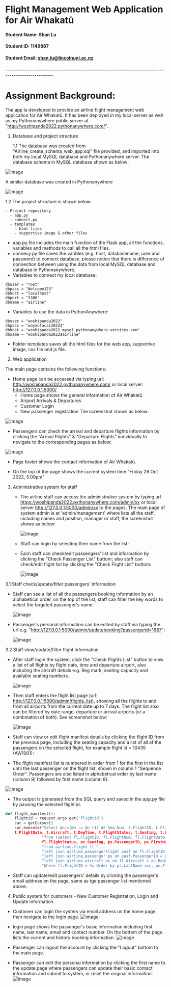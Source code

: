 # Flight Management Web Application for Air Whakatū 


#### Student Name: Shan Lu
#### Student ID: 1149887
#### Student Email: shan.lu@lincolnuni.ac.nz

#### ---------------------------------------------------------------------------------------------------
# Assignment Background:

The app is developed to provide an airline flight management web application for Air Whakatū. It has been deployed in my local server as well as my Pythonanywhere public server at "http://woshipanda2022.pythonanywhere.com/".

1. Database and project structure 


   1.1 The database was created from "Airline_create_schema_web_app.sql" file provided, and imported into both my local MySQL database and Pythonanywhere server. The database schema in MySQL database shown as below:
  
  ![image](https://user-images.githubusercontent.com/109211264/198868731-5a39e34f-e8a4-460b-a671-bab792b48f15.png)
  
   A similar database was created in Pythonanywhere
  
  ![image](https://user-images.githubusercontent.com/109211264/198868811-550886c9-9d03-4672-9a87-882e7affd151.png)

  1.2 The project structure is shown below:
  
    - Project repository
      - app.py
      - connect.py
      - templates
        - html files
        - supportive image & other files
   
   - app.py file includes the main function of the Flask app, all the functions, variables and methods to call all the html files.
   - connecy.py file saves the varibles (e.g. host, databasename, user and password) to connect database, please notice that there is difference of connection between using the data from local MySQL database and database in Pythonanywhere.
   - Variables to connect my local database:
   
   ```
  dbuser = "root"
  dbpass = "Welcome123" 
  dbhost = "localhost"
  dbport = "3306"
  dbname = "airline"
  ```
   - Variables to use the data in PythonAnywhere:
   ```
  dbuser = "woshipanda2022" 
  dbpass = "woyaofacai2022$" 
  dbhost = "woshipanda2022.mysql.pythonanywhere-services.com"
  dbname = "woshipanda2022$airline"
  ```
   
   - Folder templates saves all the html files for the web app, supportive image, css file and js file.
   

2. Web application

  The main page contains the following functions:

  
  - Home page can be accessed via typing url: http://woshipanda2022.pythonanywhere.com/ or local server: http://127.0.0.1:5000/
    - Home page shows the general information of Air Whakatū
    - Airport Arrivals & Departures
    - Customer Login
    - New passenger registration
  The screenshot shows as below:
   
   ![image](https://user-images.githubusercontent.com/109211264/198869596-40d7e8fe-2263-4068-bccf-9c83c330dc54.png)  



   - Passengers can check the arrival and departure flights information by clicking the "Arrival Flights" & "Departure Flights" individually to nevigate to the corresponding pages as below:
  
   ![image](https://user-images.githubusercontent.com/109211264/198832635-84cd98d3-1ae9-4fb4-8866-bf4afe47dd01.png)
   
   - Page footer shows the contact information of Air Whakatū.
  
   - On the top of the page shows the current system time "Friday 28 Oct 2022, 5.00pm"

3. Administrative system for staff
   - The airline staff can access the administrative system by typing url https://woshipanda2022.pythonanywhere.com/admin/xx or local server http://127.0.0.1:5000/admin/xx to the pages. The main page of system admin is at 'admin/management' where lists all the staff, including names and position, manager or staff, the screenshot shows as below:
   
   
     ![image](https://user-images.githubusercontent.com/109211264/198833763-7237ff9e-eeb8-4daf-96c8-ffabea70a4da.png)
 
   - Staff can login by selecting their name from the list;
   
   - Each staff can check/edit passengers' list and information by clicking the "Check Passenger List" buttom; also staff can check/edit flight list by clicking the "Check Flight List" buttom:
   
     ![image](https://user-images.githubusercontent.com/109211264/198833910-eee97c76-ed99-4df3-b3c7-2215fea5e151.png)

  3.1 Staff check/update/filter passengers' information
  - Staff can see a list of all the passengers booking information by an alphabetical order, on the top of the list, staff can filter the key words to select the targeted passenger's name.
   
     ![image](https://user-images.githubusercontent.com/109211264/198834219-d05c4d7a-ad8f-4e30-adc3-af9cac82c59c.png)
   
   - Passenger's personal information can be edited by staff via typing the url e.g. "http://127.0.0.1:5000/admin/updatebooking?passengerid=1687":
   
     ![image](https://user-images.githubusercontent.com/109211264/198859604-caab5055-a672-44b4-9a6b-86608c5c3f5b.png)

   
  3.2 Staff view/update/filter flight information
  - After staff login the system, click the "Check Flights List" button to view a list of all flights by flight date, time and departure airport, also including the aircraft detials e.g. Reg mark, seating capacity and available seating numbers.
  
    ![image](https://user-images.githubusercontent.com/109211264/198859876-87ac28c6-d3ee-474c-9c9e-66a2e70c81eb.png)
   
  - Then staff enters the flight list page (url: http://127.0.0.1:5000/admin/flights_list), showing all the flights to and from all airports from the current date up to 7 days. The flight list also can be filtered by date range, departure or arrival airports (or a combination of both). See screenshot below:
  
    ![image](https://user-images.githubusercontent.com/109211264/198859998-e262463c-f622-49af-b518-080236d885a3.png)


  - Staff can view or edit flight manifest details by clicking the flight ID from the previous page, including the seating capacity and a list of all of the passengers on the selected flight, for example flight id = 10435 (AW1001):
  
  - The flight manifest list is numbered in order from 1 for the first in the list until the last passenger on the flight list, shown in column 1 "Sequence Order". Passengers are also listed in alphabetical order by last name (column 9) followed by first name (column 8).
  
   ![image](https://user-images.githubusercontent.com/109211264/198860193-cd9e2ff2-df77-40b0-b6b6-b832441aaaa2.png)

  - The output is generated from the SQL query and saved in the app.py file by passing the selected flight id.
  
```python
def flight_manifest():
    flightid = request.args.get('flightid')
    cur = getCursor()
    cur.execute("Select @n:=(@n := @n +1) AS Seq_Num, t.FlightID, t.FlightNum, 
    t.FlightDate, t.Aircraft, t.DepTime, t.FlightStatus, t.Seating, t.PassengerID, t.FirstName, t.LastName, t.EmailAddress "
                "from (Select fl.FlightID, fl.FlightNum, fl.FlightDate, fl.Aircraft, fl.DepTime,
                fl.FlightStatus, ac.Seating, ps.PassengerID, ps.FirstName, ps.LastName, ps.EmailAddress "
                "from airline.flight fl "
                "left join airline.passengerFlight pasf on fl.FlightID = pasf.FlightID "
                "left join airline.passenger ps on pasf.PassengerID = ps.PassengerID "
                "left join airline.aircraft ac on fl.Aircraft = ac.RegMark "
                "Where fl.FlightID = %s Order by ps.LastName asc, ps.FirstName asc) t Cross join (SELECT @n:= 0) AS parameter", (str(flightid),))
```


  
  - Staff can update/edit passengers' details by clicking the passenger's email address on the page, same as tge passenger list mentioned above.
  
  
  




  
4. Public system for customers - New Customer Registration, Login and Update information

  - Customer can login the system via email address on the home page, then nevigate to the login page.
  ![image](https://user-images.githubusercontent.com/109211264/198833149-dd7f0095-da68-44f9-9630-a18dd9110a79.png)
  
  - login page shows the passenger's basic information including first name, last name, email and contact number. On the bottom of the page lists the current and history booking information.
  ![image](https://user-images.githubusercontent.com/109211264/198833254-d429eafd-0d83-4ab5-a885-f9f4e5aa97fa.png)

  - Passenger can logout the account by clicking the "Logout" bottom to the main page.
  - Passenger can edit the personal information by clicking the first name to the update page where passengers can update their basic contact information and submit to system, or reset the original information.
  ![image](https://user-images.githubusercontent.com/109211264/198833460-e3f15c07-7c51-437e-8bb0-5f95262b8865.png)
  
  
  

  
  



